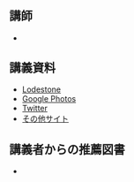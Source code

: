 # 
## 講師
- []()

## 講義資料
- [Lodestone]()
- [Google Photos]()
- [Twitter]()
- [その他サイト]()

## 講義者からの推薦図書
- [](../booklist/.html)